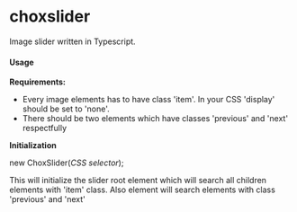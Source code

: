 # choxslider
Image slider written in Typescript.

#### Usage
**Requirements:**
 * Every image elements has to have class 'item'. In your CSS 'display' should be set to 'none'.
 * There should be two elements which have classes 'previous' and 'next' respectfully
 
**Initialization**

new ChoxSlider(_CSS selector_);

This will initialize the slider root element which will search all children elements with 'item' class. Also element will search elements with class 'previous' and 'next'
